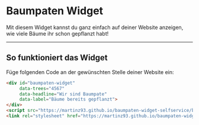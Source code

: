 # Baumpaten Widget

Mit diesem Widget kannst du ganz einfach auf deiner Website anzeigen, wie viele Bäume ihr schon gepflanzt habt!

---

## **So funktioniert das Widget**

Füge folgenden Code an der gewünschten Stelle deiner Website ein:

```html
<div id="baumpaten-widget"
     data-trees="4567"
     data-headline="Wir sind Baumpate"
     data-label="Bäume bereits gepflanzt">
</div>
<script src="https://martinz93.github.io/baumpaten-widget-selfservice/baumcounter.js"></script>
<link rel="stylesheet" href="https://martinz93.github.io/baumpaten-widget-selfservice/baumcounter.css">
